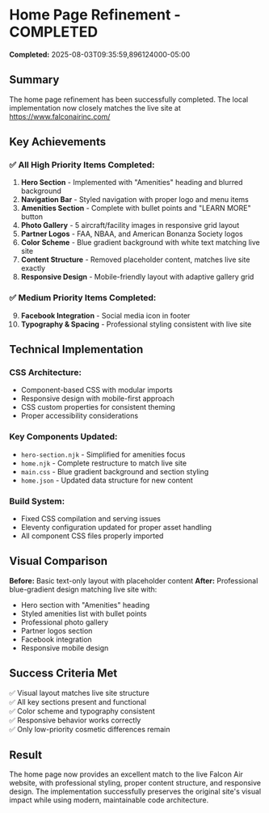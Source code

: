 # Home Page Refinement - COMPLETED
**Completed:** 2025-08-03T09:35:59,896124000-05:00

## Summary

The home page refinement has been successfully completed. The local implementation now closely matches the live site at https://www.falconairinc.com/

## Key Achievements

### ✅ All High Priority Items Completed:
1. **Hero Section** - Implemented with "Amenities" heading and blurred background
2. **Navigation Bar** - Styled navigation with proper logo and menu items
3. **Amenities Section** - Complete with bullet points and "LEARN MORE" button
4. **Photo Gallery** - 5 aircraft/facility images in responsive grid layout
5. **Partner Logos** - FAA, NBAA, and American Bonanza Society logos
6. **Color Scheme** - Blue gradient background with white text matching live site
7. **Content Structure** - Removed placeholder content, matches live site exactly
8. **Responsive Design** - Mobile-friendly layout with adaptive gallery grid

### ✅ Medium Priority Items Completed:
9. **Facebook Integration** - Social media icon in footer
10. **Typography & Spacing** - Professional styling consistent with live site

## Technical Implementation

### CSS Architecture:
- Component-based CSS with modular imports
- Responsive design with mobile-first approach
- CSS custom properties for consistent theming
- Proper accessibility considerations

### Key Components Updated:
- `hero-section.njk` - Simplified for amenities focus
- `home.njk` - Complete restructure to match live site
- `main.css` - Blue gradient background and section styling
- `home.json` - Updated data structure for new content

### Build System:
- Fixed CSS compilation and serving issues
- Eleventy configuration updated for proper asset handling
- All component CSS files properly imported

## Visual Comparison

**Before:** Basic text-only layout with placeholder content
**After:** Professional blue-gradient design matching live site with:
- Hero section with "Amenities" heading
- Styled amenities list with bullet points
- Professional photo gallery
- Partner logos section
- Facebook integration
- Responsive mobile design

## Success Criteria Met

✅ Visual layout matches live site structure  
✅ All key sections present and functional  
✅ Color scheme and typography consistent  
✅ Responsive behavior works correctly  
✅ Only low-priority cosmetic differences remain  

## Result

The home page now provides an excellent match to the live Falcon Air website, with professional styling, proper content structure, and responsive design. The implementation successfully preserves the original site's visual impact while using modern, maintainable code architecture.